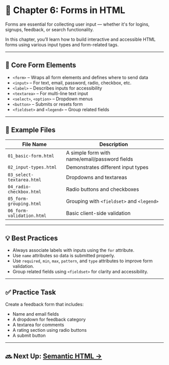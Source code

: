 # 📝 Chapter 6: Forms in HTML

Forms are essential for collecting user input — whether it's for logins, signups, feedback, or search functionality.

In this chapter, you’ll learn how to build interactive and accessible HTML forms using various input types and form-related tags.

---

## 🔧 Core Form Elements

- `<form>` – Wraps all form elements and defines where to send data
- `<input>` – For text, email, password, radio, checkbox, etc.
- `<label>` – Describes inputs for accessibility
- `<textarea>` – For multi-line text input
- `<select>`, `<option>` – Dropdown menus
- `<button>` – Submits or resets form
- `<fieldset>` and `<legend>` – Group related fields

---

## 📄 Example Files

| File Name                | Description                                      |
|--------------------------|--------------------------------------------------|
| `01_basic-form.html`     | A simple form with name/email/password fields    |
| `02_input-types.html`    | Demonstrates different input types               |
| `03_select-textarea.html`| Dropdowns and textareas                         |
| `04_radio-checkbox.html` | Radio buttons and checkboxes                    |
| `05_form-grouping.html`  | Grouping with `<fieldset>` and `<legend>`       |
| `06_form-validation.html`| Basic client-side validation                    |

---

## 💡 Best Practices

- Always associate labels with inputs using the `for` attribute.
- Use `name` attributes so data is submitted properly.
- Use `required`, `min`, `max`, `pattern`, and `type` attributes to improve form validation.
- Group related fields using `<fieldset>` for clarity and accessibility.

---

## ✅ Practice Task

Create a feedback form that includes:
- Name and email fields
- A dropdown for feedback category
- A textarea for comments
- A rating section using radio buttons
- A submit button

---

## 🔜 Next Up: [Semantic HTML →](../07_semantic-html/README.md)
